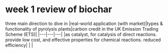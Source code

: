 # week 1 review of biochar

three main direction to dive in
|real-world application (with market)|types & functionality of pyrolysis plants|carbon credit in the UK Emission Trading Scheme (ETS)|
|---|---|---|
|as catalyst, for catalysis of direct reactions. provide low cost, and effective properties for chemical reactions. reduced efficiency| | |
